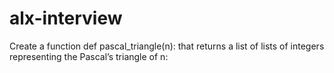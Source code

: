 # alx-interview
Create a function def pascal_triangle(n): that returns a list of lists of integers representing the Pascal’s triangle of n:

